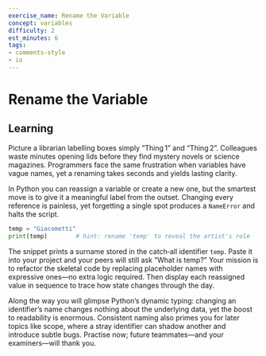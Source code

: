 ```yaml
---
exercise_name: Rename the Variable
concept: variables
difficulty: 2
est_minutes: 6
tags:
- comments-style
- io
---
```


# Rename the Variable
## Learning
Picture a librarian labelling boxes simply “Thing 1” and “Thing 2”. Colleagues waste minutes opening lids before they find mystery novels or science magazines. Programmers face the same frustration when variables have vague names, yet a renaming takes seconds and yields lasting clarity.

In Python you can reassign a variable or create a new one, but the smartest move is to give it a meaningful label from the outset. Changing every reference is painless, yet forgetting a single spot produces a `NameError` and halts the script.

```python
temp = "Giacometti"
print(temp)        # hint: rename 'temp' to reveal the artist's role
```

The snippet prints a surname stored in the catch‑all identifier `temp`. Paste it into your project and your peers will still ask “What is temp?” Your mission is to refactor the skeletal code by replacing placeholder names with expressive ones—no extra logic required. Then display each reassigned value in sequence to trace how state changes through the day.

Along the way you will glimpse Python’s dynamic typing: changing an identifier’s name changes nothing about the underlying data, yet the boost to readability is enormous. Consistent naming also primes you for later topics like scope, where a stray identifier can shadow another and introduce subtle bugs. Practise now; future teammates—and your examiners—will thank you.
